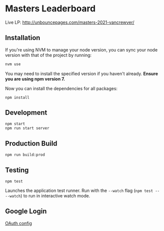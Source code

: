 # Masters Leaderboard

Live LP: http://unbouncepages.com/masters-2021-vancrewver/

## Installation

If you're using NVM to manage your node version, you can sync your node version with that of the project by running:

```sh
nvm use
```

You may need to install the specified version if you haven't already. **Ensure you are using npm version 7.**

Now you can install the dependencies for all packages:

```
npm install
```

## Development

```
npm start
npm run start server
```

## Production Build

```
npm run build:prod
```

## Testing

```
npm test
```

Launches the application test runner.
Run with the `--watch` flag (`npm test -- --watch`) to run in interactive watch mode.

## Google Login
[OAuth config](https://console.developers.google.com/apis/credentials/oauthclient/723926103233-g005d40jcth75hr0o09r088n2ug2cqv8.apps.googleusercontent.com?authuser=1&project=graphite-byte-156900&supportedpurview=project)
